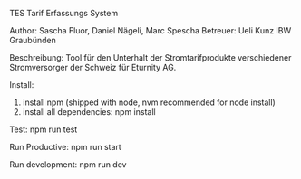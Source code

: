 TES
Tarif Erfassungs System

Author: Sascha Fluor, Daniel Nägeli, Marc Spescha Betreuer: Ueli Kunz IBW Graubünden

Beschreibung: Tool für den Unterhalt der Stromtarifprodukte verschiedener Stromversorger der Schweiz für Eturnity AG.

Install: 
1. install npm (shipped with node, nvm recommended for node install)
2. install all dependencies: npm install

Test:
npm run test

Run Productive:
npm run start

Run development:
npm run dev